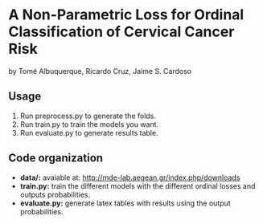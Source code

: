 # A Non-Parametric Loss for Ordinal Classification of Cervical Cancer Risk

by Tomé Albuquerque, Ricardo Cruz, Jaime S. Cardoso

## Usage

  1. Run preprocess.py to generate the folds.
  2. Run train.py to train the models you want.
  3. Run evaluate.py to generate results table.

## Code organization

  * **data/:** avaiable at: http://mde-lab.aegean.gr/index.php/downloads
  * **train.py:** train the different models with the different ordinal losses
    and outputs probabilities.
  * **evaluate.py:** generate latex tables with results using the output
    probabilities.
